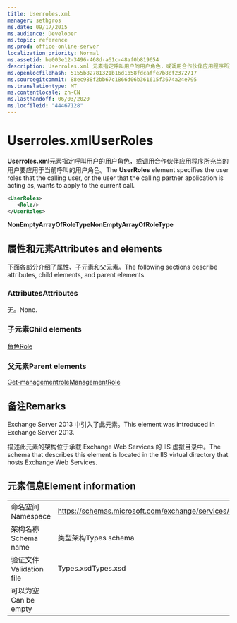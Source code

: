 ```yaml
---
title: Userroles.xml
manager: sethgros
ms.date: 09/17/2015
ms.audience: Developer
ms.topic: reference
ms.prod: office-online-server
localization_priority: Normal
ms.assetid: be003e12-3496-468d-a61c-48af0b819654
description: Userroles.xml 元素指定呼叫用户的用户角色，或调用合作伙伴应用程序所充当的用户要应用于当前呼叫的用户角色。
ms.openlocfilehash: 5155b82781321b16d1b58fdcaffe7b8cf2372717
ms.sourcegitcommit: 88ec988f2bb67c1866d06b361615f3674a24e795
ms.translationtype: MT
ms.contentlocale: zh-CN
ms.lasthandoff: 06/03/2020
ms.locfileid: "44467128"
---
```

# <a name="userroles"></a><span data-ttu-id="e12f6-103">Userroles.xml</span><span class="sxs-lookup"><span data-stu-id="e12f6-103">UserRoles</span></span>

<span data-ttu-id="e12f6-104">**Userroles.xml**元素指定呼叫用户的用户角色，或调用合作伙伴应用程序所充当的用户要应用于当前呼叫的用户角色。</span><span class="sxs-lookup"><span data-stu-id="e12f6-104">The **UserRoles** element specifies the user roles that the calling user, or the user that the calling partner application is acting as, wants to apply to the current call.</span></span> 
  
```XML
<UserRoles>
   <Role/>
</UserRoles>
```

 <span data-ttu-id="e12f6-105">**NonEmptyArrayOfRoleType**</span><span class="sxs-lookup"><span data-stu-id="e12f6-105">**NonEmptyArrayOfRoleType**</span></span>
## <a name="attributes-and-elements"></a><span data-ttu-id="e12f6-106">属性和元素</span><span class="sxs-lookup"><span data-stu-id="e12f6-106">Attributes and elements</span></span>

<span data-ttu-id="e12f6-107">下面各部分介绍了属性、子元素和父元素。</span><span class="sxs-lookup"><span data-stu-id="e12f6-107">The following sections describe attributes, child elements, and parent elements.</span></span>
  
### <a name="attributes"></a><span data-ttu-id="e12f6-108">Attributes</span><span class="sxs-lookup"><span data-stu-id="e12f6-108">Attributes</span></span>

<span data-ttu-id="e12f6-109">无。</span><span class="sxs-lookup"><span data-stu-id="e12f6-109">None.</span></span>
  
### <a name="child-elements"></a><span data-ttu-id="e12f6-110">子元素</span><span class="sxs-lookup"><span data-stu-id="e12f6-110">Child elements</span></span>

[<span data-ttu-id="e12f6-111">角色</span><span class="sxs-lookup"><span data-stu-id="e12f6-111">Role</span></span>](role.md)
  
### <a name="parent-elements"></a><span data-ttu-id="e12f6-112">父元素</span><span class="sxs-lookup"><span data-stu-id="e12f6-112">Parent elements</span></span>

[<span data-ttu-id="e12f6-113">Get-managementrole</span><span class="sxs-lookup"><span data-stu-id="e12f6-113">ManagementRole</span></span>](managementrole.md)
  
## <a name="remarks"></a><span data-ttu-id="e12f6-114">备注</span><span class="sxs-lookup"><span data-stu-id="e12f6-114">Remarks</span></span>

<span data-ttu-id="e12f6-115">Exchange Server 2013 中引入了此元素。</span><span class="sxs-lookup"><span data-stu-id="e12f6-115">This element was introduced in Exchange Server 2013.</span></span>
  
<span data-ttu-id="e12f6-116">描述此元素的架构位于承载 Exchange Web Services 的 IIS 虚拟目录中。</span><span class="sxs-lookup"><span data-stu-id="e12f6-116">The schema that describes this element is located in the IIS virtual directory that hosts Exchange Web Services.</span></span>
  
## <a name="element-information"></a><span data-ttu-id="e12f6-117">元素信息</span><span class="sxs-lookup"><span data-stu-id="e12f6-117">Element information</span></span>

|||
|:-----|:-----|
|<span data-ttu-id="e12f6-118">命名空间</span><span class="sxs-lookup"><span data-stu-id="e12f6-118">Namespace</span></span>  <br/> |https://schemas.microsoft.com/exchange/services/2006/types  <br/> |
|<span data-ttu-id="e12f6-119">架构名称</span><span class="sxs-lookup"><span data-stu-id="e12f6-119">Schema name</span></span>  <br/> |<span data-ttu-id="e12f6-120">类型架构</span><span class="sxs-lookup"><span data-stu-id="e12f6-120">Types schema</span></span>  <br/> |
|<span data-ttu-id="e12f6-121">验证文件</span><span class="sxs-lookup"><span data-stu-id="e12f6-121">Validation file</span></span>  <br/> |<span data-ttu-id="e12f6-122">Types.xsd</span><span class="sxs-lookup"><span data-stu-id="e12f6-122">Types.xsd</span></span>  <br/> |
|<span data-ttu-id="e12f6-123">可以为空</span><span class="sxs-lookup"><span data-stu-id="e12f6-123">Can be empty</span></span>  <br/> ||
   

